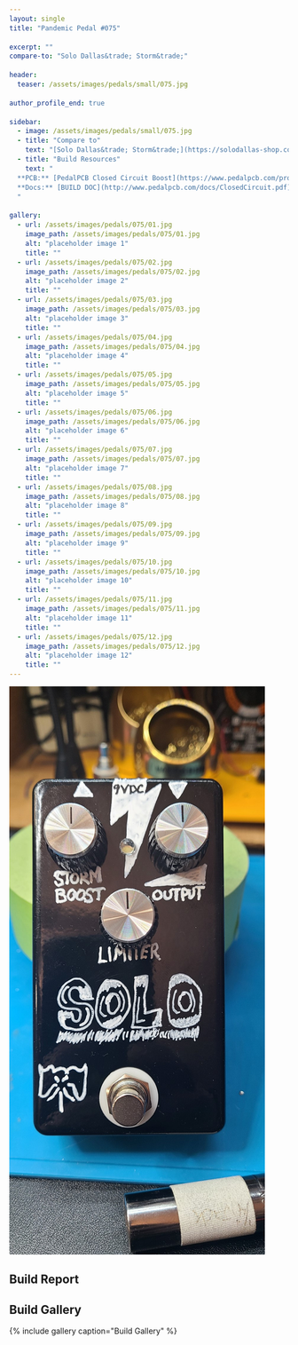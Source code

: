 ```yaml
---
layout: single
title: "Pandemic Pedal #075"

excerpt: ""
compare-to: "Solo Dallas&trade; Storm&trade;"

header:
  teaser: /assets/images/pedals/small/075.jpg

author_profile_end: true

sidebar:
  - image: /assets/images/pedals/small/075.jpg
  - title: "Compare to"
    text: "[Solo Dallas&trade; Storm&trade;](https://solodallas-shop.com/products/storm-d-2019)"
  - title: "Build Resources"
    text: "
  **PCB:** [PedalPCB Closed Circuit Boost](https://www.pedalpcb.com/product/closedcircuit/)<br>
  **Docs:** [BUILD DOC](http://www.pedalpcb.com/docs/ClosedCircuit.pdf)
  "

gallery:
  - url: /assets/images/pedals/075/01.jpg
    image_path: /assets/images/pedals/075/01.jpg
    alt: "placeholder image 1"
    title: ""
  - url: /assets/images/pedals/075/02.jpg
    image_path: /assets/images/pedals/075/02.jpg
    alt: "placeholder image 2"
    title: ""
  - url: /assets/images/pedals/075/03.jpg
    image_path: /assets/images/pedals/075/03.jpg
    alt: "placeholder image 3"
    title: ""
  - url: /assets/images/pedals/075/04.jpg
    image_path: /assets/images/pedals/075/04.jpg
    alt: "placeholder image 4"
    title: ""
  - url: /assets/images/pedals/075/05.jpg
    image_path: /assets/images/pedals/075/05.jpg
    alt: "placeholder image 5"
    title: ""
  - url: /assets/images/pedals/075/06.jpg
    image_path: /assets/images/pedals/075/06.jpg
    alt: "placeholder image 6"
    title: ""
  - url: /assets/images/pedals/075/07.jpg
    image_path: /assets/images/pedals/075/07.jpg
    alt: "placeholder image 7"
    title: ""
  - url: /assets/images/pedals/075/08.jpg
    image_path: /assets/images/pedals/075/08.jpg
    alt: "placeholder image 8"
    title: ""
  - url: /assets/images/pedals/075/09.jpg
    image_path: /assets/images/pedals/075/09.jpg
    alt: "placeholder image 9"
    title: ""
  - url: /assets/images/pedals/075/10.jpg
    image_path: /assets/images/pedals/075/10.jpg
    alt: "placeholder image 10"
    title: ""
  - url: /assets/images/pedals/075/11.jpg
    image_path: /assets/images/pedals/075/11.jpg
    alt: "placeholder image 11"
    title: ""
  - url: /assets/images/pedals/075/12.jpg
    image_path: /assets/images/pedals/075/12.jpg
    alt: "placeholder image 12"
    title: ""
---
```


[![header](/assets/images/pedals/075.jpg)](/assets/images/pedals/075.jpg)



## Build Report ##



## Build Gallery ##

{% include gallery caption="Build Gallery" %}